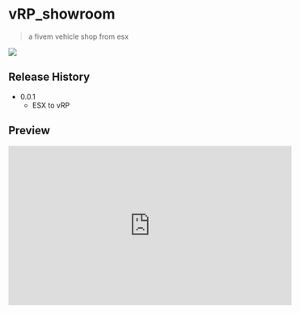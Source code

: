 # vRP_showroom
> a fivem vehicle shop from esx

![](header.png)

## Release History

* 0.0.1
    * ESX to vRP

## Preview


<iframe width="560" height="315" src="https://www.youtube.com/embed/JV7n_k9ApvA" title="YouTube video player" frameborder="0" allow="accelerometer; autoplay; clipboard-write; encrypted-media; gyroscope; picture-in-picture" allowfullscreen></iframe>
